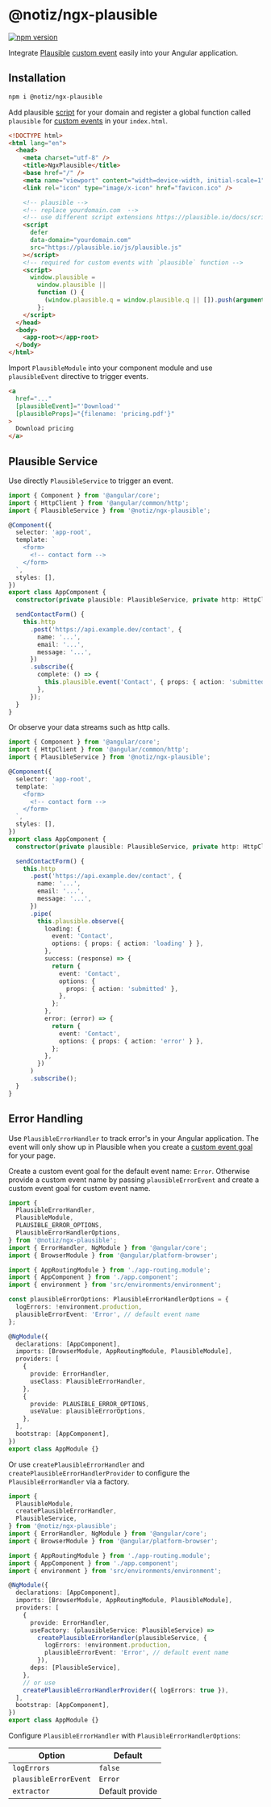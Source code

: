 # @notiz/ngx-plausible

[![npm version](https://badge.fury.io/js/@notiz%2Fngx-plausible.svg)](https://www.npmjs.com/package/@notiz/ngx-plausible)

Integrate [Plausible](https://plausible.io/) [custom event](https://plausible.io/docs/custom-event-goals) easily into your Angular application.

## Installation

```bash
npm i @notiz/ngx-plausible
```

Add plausible [script](https://plausible.io/docs/plausible-script) for your domain and register a global function called `plausible` for [custom events](https://plausible.io/docs/custom-event-goals) in your `index.html`.

```html
<!DOCTYPE html>
<html lang="en">
  <head>
    <meta charset="utf-8" />
    <title>NgxPlausible</title>
    <base href="/" />
    <meta name="viewport" content="width=device-width, initial-scale=1" />
    <link rel="icon" type="image/x-icon" href="favicon.ico" />

    <!-- plausible -->
    <!-- replace yourdomain.com  -->
    <!-- use different script extensions https://plausible.io/docs/script-extensions -->
    <script
      defer
      data-domain="yourdomain.com"
      src="https://plausible.io/js/plausible.js"
    ></script>
    <!-- required for custom events with `plausible` function -->
    <script>
      window.plausible =
        window.plausible ||
        function () {
          (window.plausible.q = window.plausible.q || []).push(arguments);
        };
    </script>
  </head>
  <body>
    <app-root></app-root>
  </body>
</html>
```

Import `PlausibleModule` into your component module and use `plausibleEvent` directive to trigger events.

```html
<a
  href="..."
  [plausibleEvent]="'Download'"
  [plausibleProps]="{filename: 'pricing.pdf'}"
>
  Download pricing
</a>
```

## Plausible Service

Use directly `PlausibleService` to trigger an event.

```ts
import { Component } from '@angular/core';
import { HttpClient } from '@angular/common/http';
import { PlausibleService } from '@notiz/ngx-plausible';

@Component({
  selector: 'app-root',
  template: `
    <form>
      <!-- contact form -->
    </form>
  `,
  styles: [],
})
export class AppComponent {
  constructor(private plausible: PlausibleService, private http: HttpClient) {}

  sendContactForm() {
    this.http
      .post('https://api.example.dev/contact', {
        name: '...',
        email: '...',
        message: '...',
      })
      .subscribe({
        complete: () => {
          this.plausible.event('Contact', { props: { action: 'submitted' } });
        },
      });
  }
}
```

Or observe your data streams such as http calls.

```ts
import { Component } from '@angular/core';
import { HttpClient } from '@angular/common/http';
import { PlausibleService } from '@notiz/ngx-plausible';

@Component({
  selector: 'app-root',
  template: `
    <form>
      <!-- contact form -->
    </form>
  `,
  styles: [],
})
export class AppComponent {
  constructor(private plausible: PlausibleService, private http: HttpClient) {}

  sendContactForm() {
    this.http
      .post('https://api.example.dev/contact', {
        name: '...',
        email: '...',
        message: '...',
      })
      .pipe(
        this.plausible.observe({
          loading: {
            event: 'Contact',
            options: { props: { action: 'loading' } },
          },
          success: (response) => {
            return {
              event: 'Contact',
              options: {
                props: { action: 'submitted' },
              },
            };
          },
          error: (error) => {
            return {
              event: 'Contact',
              options: { props: { action: 'error' } },
            };
          },
        })
      )
      .subscribe();
  }
}
```

## Error Handling

Use `PlausibleErrorHandler` to track error's in your Angular application. The event will only show up in Plausible when you create a [custom event goal](https://plausible.io/docs/custom-event-goals#2-create-a-custom-event-goal-in-your-plausible-analytics-account) for your page.

Create a custom event goal for the default event name: `Error`. Otherwise provide a custom event name by passing `plausibleErrorEvent` and create a custom event goal for custom event name.

```ts
import {
  PlausibleErrorHandler,
  PlausibleModule,
  PLAUSIBLE_ERROR_OPTIONS,
  PlausibleErrorHandlerOptions,
} from '@notiz/ngx-plausible';
import { ErrorHandler, NgModule } from '@angular/core';
import { BrowserModule } from '@angular/platform-browser';

import { AppRoutingModule } from './app-routing.module';
import { AppComponent } from './app.component';
import { environment } from 'src/environments/environment';

const plausibleErrorOptions: PlausibleErrorHandlerOptions = {
  logErrors: !environment.production,
  plausibleErrorEvent: 'Error', // default event name
};

@NgModule({
  declarations: [AppComponent],
  imports: [BrowserModule, AppRoutingModule, PlausibleModule],
  providers: [
    {
      provide: ErrorHandler,
      useClass: PlausibleErrorHandler,
    },
    {
      provide: PLAUSIBLE_ERROR_OPTIONS,
      useValue: plausibleErrorOptions,
    },
  ],
  bootstrap: [AppComponent],
})
export class AppModule {}
```

Or use `createPlausibleErrorHandler` and `createPlausibleErrorHandlerProvider` to configure the `PlausibleErrorHandler` via a factory.

```ts
import {
  PlausibleModule,
  createPlausibleErrorHandler,
  PlausibleService,
} from '@notiz/ngx-plausible';
import { ErrorHandler, NgModule } from '@angular/core';
import { BrowserModule } from '@angular/platform-browser';

import { AppRoutingModule } from './app-routing.module';
import { AppComponent } from './app.component';
import { environment } from 'src/environments/environment';

@NgModule({
  declarations: [AppComponent],
  imports: [BrowserModule, AppRoutingModule, PlausibleModule],
  providers: [
    {
      provide: ErrorHandler,
      useFactory: (plausibleService: PlausibleService) =>
        createPlausibleErrorHandler(plausibleService, {
          logErrors: !environment.production,
          plausibleErrorEvent: 'Error', // default event name
        }),
      deps: [PlausibleService],
    },
    // or use
    createPlausibleErrorHandlerProvider({ logErrors: true }),
  ],
  bootstrap: [AppComponent],
})
export class AppModule {}
```

Configure `PlausibleErrorHandler` with `PlausibleErrorHandlerOptions`:

| Option                | Default         |
| --------------------- | --------------- |
| `logErrors`           | `false`         |
| `plausibleErrorEvent` | `Error`         |
| `extractor`           | Default provide |
